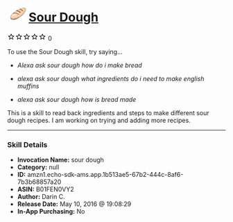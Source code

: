 # &nbsp;<img src="skill_icon" alt="Sour Dough icon" width="36"> [Sour Dough](http://alexa.amazon.com/#skills/amzn1.echo-sdk-ams.app.1b513ae5-67b2-444c-8af6-7b3b68857a20)
![0 stars](../../images/ic_star_border_black_18dp_1x.png)![0 stars](../../images/ic_star_border_black_18dp_1x.png)![0 stars](../../images/ic_star_border_black_18dp_1x.png)![0 stars](../../images/ic_star_border_black_18dp_1x.png)![0 stars](../../images/ic_star_border_black_18dp_1x.png) 0

To use the Sour Dough skill, try saying...

* *Alexa ask sour dough how do i make bread*

* *alexa ask sour dough what ingredients do i need to make english muffins*

* *alexa ask sour dough how is bread made*

This is a skill to read back ingredients and steps to make different sour dough recipes. I am working on trying and adding more recipes.

***

### Skill Details

* **Invocation Name:** sour dough
* **Category:** null
* **ID:** amzn1.echo-sdk-ams.app.1b513ae5-67b2-444c-8af6-7b3b68857a20
* **ASIN:** B01FEN0VY2
* **Author:** Darin C.
* **Release Date:** May 10, 2016 @ 19:08:29
* **In-App Purchasing:** No
